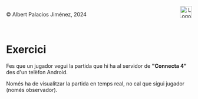 <div style="display: flex; width: 100%;">
    <div style="flex: 1; padding: 0px;">
        <p>© Albert Palacios Jiménez, 2024</p>
    </div>
    <div style="flex: 1; padding: 0px; text-align: right;">
        <img src="./assets/ieti.png" height="32" alt="Logo de IETI" style="max-height: 32px;">
    </div>
</div>
<br/>

# Exercici

Fes que un jugador vegui la partida que hi ha al servidor de **"Connecta 4"** des d'un telèfon Android.

Només ha de visualitzar la partida en temps real, no cal que sigui jugador (només observador).